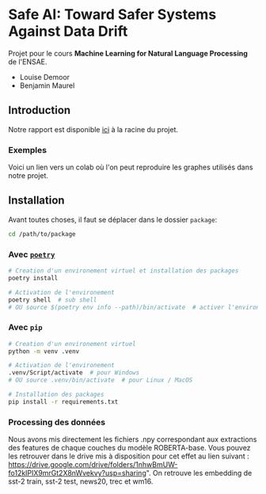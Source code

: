 # Safe AI: Toward Safer Systems Against Data Drift

Projet pour le cours **Machine Learning for Natural Language Processing** de l'ENSAE.

* Louise Demoor
* Benjamin Maurel

## Introduction

Notre rapport est disponible [ici]() à la racine du projet.

### Exemples
Voici un lien vers un colab où l'on peut reproduire les graphes utilisés dans notre projet.



## Installation

Avant toutes choses, il faut se déplacer dans le dossier `package`:

```bash
cd /path/to/package
```

### Avec [`poetry`](https://python-poetry.org/)

```bash
# Creation d'un environement virtuel et installation des packages
poetry install

# Activation de l'environement
poetry shell  # sub shell
# OU source $(poetry env info --path)/bin/activate  # activer l'environement dans le shell actuel
```

### Avec `pip`

```bash
# Creation d'un environement virtuel
python -m venv .venv

# Activation de l'environement
.venv/Script/activate  # pour Windows
# OU source .venv/bin/activate  # pour Linux / MacOS

# Installation des packages
pip install -r requirements.txt
```

### Processing des données

Nous avons mis directement les fichiers .npy correspondant aux extractions des features de chaque couches du modèle ROBERTA-base. Vous pouvez les retrouver dans le drive mis à disposition pour cet effet au lien suivant : https://drive.google.com/drive/folders/1nhwBmUW-fo12kIPIX9mrGt2X8nWvekvy?usp=sharing". On retrouve les embedding de sst-2 train, sst-2 test, news20, trec et wm16.
